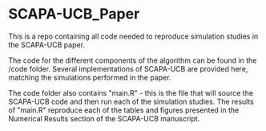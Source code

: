 # SCAPA-UCB_Paper
This is a repo containing all code needed to reproduce simulation studies in the SCAPA-UCB paper.

The code for the different components of the algorithm can be found in the /code folder. Several implementations of SCAPA-UCB are provided here, matching the simulations performed in the paper.

The code folder also contains "main.R" - this is the file that will source the SCAPA-UCB code and then run each of the simulation studies. The results of "main.R" reproduce each of the tables and figures presented in the Numerical Results section of the SCAPA-UCB manuscript.
